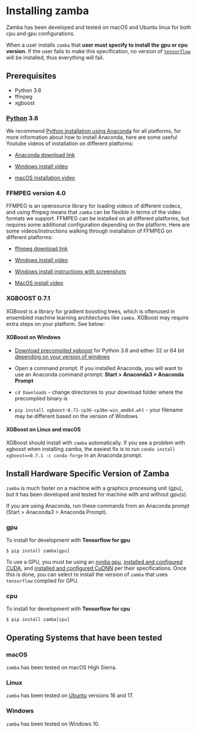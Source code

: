 # Installing zamba


Zamba has been developed and tested on macOS and Ubuntu linux for both cpu and
gpu configurations.

When a user installs `zamba` that **user must specify to install the gpu or cpu
 version**. If the user fails to make this specification, no version of
[`tensorflow`](https://www.tensorflow.org/) will be installed, thus everything
will fail.

## Prerequisites

 - Python 3.6
 - ffmpeg
 - xgboost

### [Python](https://www.python.org/) 3.6

We recommend [Python installation using Anaconda](https://www.anaconda.com/download/) for all platforms, for more information about how to install Anaconda, here are some useful Youtube videos of installation on different platforms:

 - [Anaconda download link](https://www.anaconda.com/download/)

 - [Windows install video](https://www.youtube.com/watch?v=0OXBHvFeH_U)
 - [macOS installation video](https://www.youtube.com/watch?v=nVlrpNf3EdM)


### FFMPEG version 4.0

FFMPEG is an opensource library for loading videos of different codecs, and using ffmpeg means that `zamba` can be flexible in terms of the video formats we support. FFMPEG can be installed on all different platforms, but requires some additional configuration depending on the platform. Here are some videos/instructions walking through installation of FFMPEG on different platforms:

 - [ffmpeg download link](https://www.ffmpeg.org/download.html)

 - [Windows install video](https://www.youtube.com/watch?v=pHR3ttH5t-w)
 - [Windows install instructions with screenshots](https://video.stackexchange.com/questions/20495/how-do-i-set-up-and-use-ffmpeg-in-windows/20496#20496)

 - [MacOS install video](https://www.youtube.com/watch?v=8nbuqYw2OCw&t=5s)


### XGBOOST 0.7.1

XGBoost is a library for gradient boosting trees, which is oftenused in ensembled machine learning architectures like `zamba`. XGBoost may require extra steps on your platform. See below:

#### XGBoost on Windows

 - [Download precompiled xgboost](https://www.lfd.uci.edu/~gohlke/pythonlibs/#xgboost) for Python 3.6 and either 32 or 64 bit [depending on your version of windows](https://support.microsoft.com/en-us/help/827218/how-to-determine-whether-a-computer-is-running-a-32-bit-version-or-64)

 - Open a command prompt. If you installed Anaconda, you will want to use an Anaconda command prompt: **Start > Anaconda3 > Anaconda Prompt**
 - `cd Downloads` - change directories to your download folder where the precompiled binary is
 - `pip install xgboost-0.71-cp36-cp36m-win_amd64.whl` - your filename may be different based on the version of Windows

#### XGBoost on Linux and macOS

XGBoost should install with `zamba` automatically. If you see a problem with xgboost when installing zamba, the easiest fix is to run `conda install xgboost==0.7.1 -c conda-forge` in an Anaconda prompt.


## Install Hardware Specific Version of Zamba

`zamba` is much faster on a machine with a graphics processing unit (gpu), but
 it has been developed and tested for machine with and without gpu(s).

If you are using Anaconda, run these commands from an Anaconda prompt (Start > Anaconda3 > Anaconda Prompt).

### gpu

To install for development with **Tensorflow for gpu**

```console
$ pip install zamba[gpu]
```

To use a GPU, you must be using an
[nvidia gpu](https://www.nvidia.com/Download/index.aspx?lang=en-us),
[installed and configured CUDA](https://developer.nvidia.com/cuda-downloads),
and [installed and configured CuDNN](https://developer.nvidia.com/cudnn) per
their specifications. Once this is done, you can select to install the version
 of `zamba` that uses `tensorflow` compiled for GPU.


### cpu

To install for development with **Tensorflow for cpu**

```console
$ pip install zamba[cpu]
```


## Operating Systems that have been tested


### macOS

`zamba` has been tested on macOS High Sierra.

### Linux

`zamba` has been tested on [Ubuntu](https://www.ubuntu.com/) versions 16 and 17.

### Windows

`zamba` has been tested on Windows 10.


